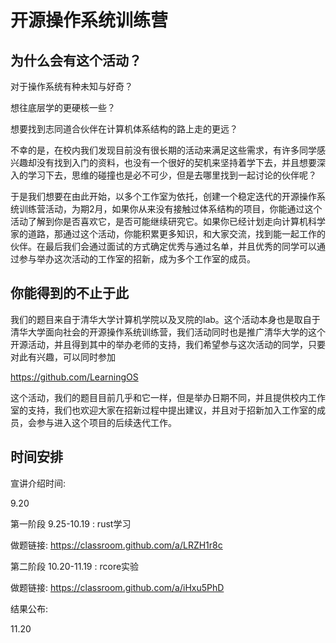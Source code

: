 # 开源操作系统训练营

## 为什么会有这个活动？

对于操作系统有种未知与好奇？

想往底层学的更硬核一些？

想要找到志同道合伙伴在计算机体系结构的路上走的更远？

不幸的是，在校内我们发现目前没有很长期的活动来满足这些需求，有许多同学感兴趣却没有找到入门的资料，也没有一个很好的契机来坚持着学下去，并且想要深入的学习下去，思维的碰撞也是必不可少，但是去哪里找到一起讨论的伙伴呢？

于是我们想要在由此开始，以多个工作室为依托，创建一个稳定迭代的开源操作系统训练营活动，为期2月，如果你从来没有接触过体系结构的项目，你能通过这个活动了解到你是否喜欢它，是否可能继续研究它。如果你已经计划走向计算机科学家的道路，那通过这个活动，你能积累更多知识，和大家交流，找到能一起工作的伙伴。在最后我们会通过面试的方式确定优秀与通过名单，并且优秀的同学可以通过参与举办这次活动的工作室的招新，成为多个工作室的成员。

## 你能得到的不止于此

我们的题目来自于清华大学计算机学院以及叉院的lab。这个活动本身也是取自于清华大学面向社会的开源操作系统训练营，我们活动同时也是推广清华大学的这个开源活动，并且得到其中的举办老师的支持，我们希望参与这次活动的同学，只要对此有兴趣，可以同时参加

https://github.com/LearningOS 

这个活动，我们的题目目前几乎和它一样，但是举办日期不同，并且提供校内工作室的支持，我们也欢迎大家在招新过程中提出建议，并且对于招新加入工作室的成员，会参与进入这个项目的后续迭代工作。

## 时间安排

宣讲介绍时间:

9.20

第一阶段 9.25-10.19 : rust学习

做题链接:
https://classroom.github.com/a/LRZH1r8c

第二阶段 10.20-11.19 : rcore实验

做题链接:
https://classroom.github.com/a/iHxu5PhD

结果公布:

11.20
